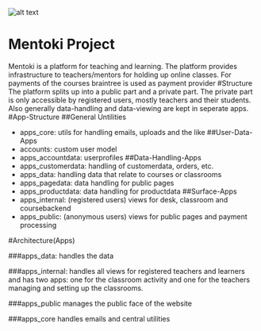 ![alt text](http://mentoki.com/static/img/mentoki_logo_untertitel.jpg "Logo Title Text 1")

# Mentoki Project
Mentoki is a platform for teaching and learning. The platform provides 
infrastructure to teachers/mentors for holding up online classes. 
For payments of the courses braintree is used as payment provider
#Structure
The platform splits up into a public part and a private part.
The private part is only accessible by registered users, mostly
teachers and their students.
Also generally data-handling and data-viewing are kept in seperate apps.
#App-Structure
##General Untilities
* apps_core: utils for handling emails, uploads and the like
##User-Data-Apps
* accounts: custom user model
* apps_accountdata: userprofiles
##Data-Handling-Apps
* apps_customerdata: handling of customerdata, orders, etc.
* apps_data: handling data that relate to courses or classrooms
* apps_pagedata: data handling for public pages
* apps_productdata: data handling for productdata
##Surface-Apps
* apps_internal: (registered users) views for desk, classroom and coursebackend 
* apps_public: (anonymous users) views for public pages and payment processing

#Architecture(Apps)

###apps_data: 
handles the data

###apps_internal:
handles all views for registered teachers and learners and has two apps: one 
for the classroom activity and one for the teachers managing and setting up 
the classrooms.

###apps_public
manages the public face of the website

###apps_core
handles emails and central utilities

